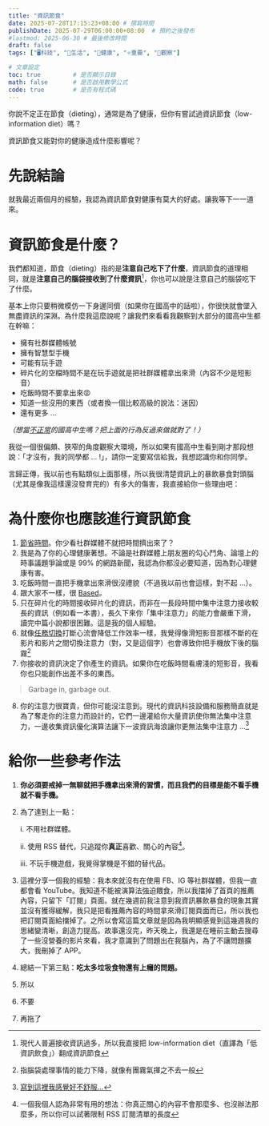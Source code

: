 ```yaml
---
title: "資訊節食"
date: 2025-07-28T17:15:23+08:00 # 撰寫時間
publishDate: 2025-07-29T06:00:00+08:00  # 預約之後發布
#lastmod: 2025-06-30 # 最後修改時間
draft: false
tags: ["🖥️科技", "🛟生活", "💪健康", "⭐️重要", "🤔觀察"]

# 文章設定
toc: true         # 是否顯示目錄
math: false       # 是否啟用數學公式
code: true        # 是否有程式碼
---
```


你說不定正在節食（dieting），通常是為了健康，但你有嘗試過資訊節食（low-information diet）嗎？

資訊節食又能對你的健康造成什麼影響呢？

# 先說結論

就我最近兩個月的經驗，我認為資訊節食對健康有莫大的好處。讓我等下一一道來。

# 資訊節食是什麼？

我們都知道，節食（dieting）指的是**注意自己吃下了什麼**，資訊節食的道理相同，就是**注意自己的腦袋接收到了什麼資訊**[^1]，你也可以說是注意自己的腦袋吃下了什麼。
[^1]: 現代人普遍接收資訊過多，所以我直接把 low-information diet（直譯為「低資訊飲食」）翻成資訊節食

基本上你只要稍微模仿一下身邊同儕（如果你在國高中的話啦），你很快就會墜入無盡資訊的深淵。為什麼我這麼說呢？讓我們來看看我觀察到大部分的國高中生都在幹嘛：

* 擁有社群媒體帳號
* 擁有智慧型手機
* 可能有玩手遊
* 碎片化的空檔時間不是在玩手遊就是把社群媒體拿出來滑（內容不少是短影音）
* 吃飯時間不要拿出來😡
* 知道一些沒用的東西（或者換一個比較高級的說法：迷因）
* 還有更多 ...

_（想當[不正常](https://wiwi.blog/blog/normal-computer)的國高中生嗎？把上面的行為反過來做就對了！）_

我從一個很偏頗、狹窄的角度觀察大環境，所以如果有國高中生看到剛才那段想說：「才沒有，我的同學都 ... !」，請你一定要寫信給我，我想認識你和你同學。

言歸正傳，我以前也有點類似上面那樣，所以我很清楚資訊上的暴飲暴食對頭腦（尤其是像我這樣還沒發育完的）有多大的傷害，我直接給你一些理由吧：

# 為什麼你也應該進行資訊節食

1. [節省時間](https://tux24.xyz/articles/a-few-advices-for-time-saving/)。你少看社群媒體不就把時間擠出來了？
2. 我是為了你的心理健康著想。不論是社群媒體上朋友圈的勾心鬥角、論壇上的時事議題爭論或是 99% 的網路新聞，我認為你都沒必要知道，因為對心理健康有害。
3. 吃飯時間一直把手機拿出來滑很沒禮貌（不過我以前也會這樣，對不起 ...）。
4. 跟大家不一樣，很 [Based](https://tux24.xyz/articles/based)。
5. 只在碎片化的時間接收碎片化的資訊，而非在一長段時間中集中注意力接收較長的資訊（例如看一本書），長久下來你「集中注意力」的能力會嚴重下滑，讀完中篇小說都很困難。這是我的個人經驗。
6. 就像[任務切換](https://wiwi.blog/blog/task-switching)打斷心流會降低工作效率一樣，我覺得像滑短影音那樣不斷的在影片和影片之間切換注意力（對，又是這個字）也會導致你把手機放下後的腦霧[^2]
7. 你接收的資訊決定了你產生的資訊。如果你在吃飯時間看膚淺的短影音，我看你也只能創作出差不多的東西。
> Garbage in, garbage out.
8. 你的注意力很寶貴，但你可能沒注意到。現代的資訊科技設備和服務簡直就是為了奪走你的注意力而設計的，它們一邊灌給你大量資訊使你無法集中注意力，一邊收集資訊優化演算法讓下一波資訊海浪讓你更無法集中注意力 ...[^3]
[^2]: 指腦袋處理事情的能力下降，就像有團霧氣揮之不去一般
[^3]: [寫到這裡我感覺好不舒服...](https://tux24.xyz/articles/i-hate-repetition/)

# 給你一些參考作法

1. **你必須要戒掉一無聊就把手機拿出來滑的習慣，而且我們的目標是能不看手機就不看手機。**
2. 為了達到上一點：
	
	i. 不用社群媒體。
	
	ii. 使用 RSS 替代，只追蹤你**真正**喜歡、關心的內容[^4]。
	
	iii. 不玩手機遊戲，我覺得掌機是不錯的替代品。

3. 這裡分享一個我的經驗：我本來就沒有在使用 FB、IG 等社群媒體，但我一直都會看 YouTube。我知道不能被演算法強迫餵食，所以我擋掉了首頁的推薦內容，只留下「訂閱」頁面。就在幾週前我注意到我資訊暴飲暴食的現象其實並沒有獲得緩解，我只是把看推薦內容的時間拿來滑訂閱頁面而已，所以我也把訂閱頁面給擋掉了。之所以會寫這篇文章就是因為我明顯感覺到這幾週我的思緒變清晰，創造力提高。故事還沒完，昨天晚上，我還是在睡前主動去搜尋了一些沒營養的影片來看，我才意識到了問題出在我腦內，為了不讓問題擴大，我刪掉了 APP。
4. 總結一下第三點：**吃太多垃圾食物還有上癮的問題。**
5. 所以
6. 不要
7. 再拖了
	
	

[^4]: 一個我個人認為非常有用的想法：你真正關心的內容不會那麼多、也沒辦法那麼多，所以你可以試著限制 RSS 訂閱清單的長度